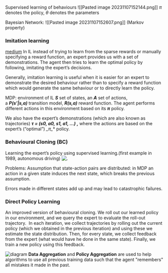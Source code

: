 Supervised learning of behaviours
![[Pasted image 20231107152144.png]]
$\pi$ denotes the policy, $\theta$ denotes the parameters

Bayesian Network: 
![[Pasted image 20231107152607.png]]
(Markov property)


### Imitation learning
[medium](https://smartlabai.medium.com/a-brief-overview-of-imitation-learning-8a8a75c44a9c)
In IL instead of trying to learn from the sparse rewards or manually specifying a reward function, an expert provides us with a set of demonstrations. The agent then tries to learn the optimal policy by following, imitating the expert’s decisions.

Generally, imitation learning is useful when it is easier for an expert to demonstrate the desired behaviour rather than to specify a reward function which would generate the same behaviour or to directly learn the policy.

MDP: environment of IL
**_S_** set of states, an **_A_** set of actions, a **_P(s’|s,a)_** transition model, **_R(s,a)_** reward function. The agent performs different actions in this environment based on its **_π_** policy. 

We also have the expert’s demonstrations (which are also known as trajectories) **_τ = (s0, a0, s1, a1, …)_ ,** where the actions are based on the expert’s (“optimal”) **_π*_** policy.

### Behavioural Cloning (BC)
Learning the expert’s policy using supervised learning.(first example in 1989, autonomous driving)
![.](https://miro.medium.com/v2/resize:fit:1100/format:webp/0*sjnBZahPnhPF-EaW.png)

Problems:
Assumption that state-action pairs are distributed: in MDP an action in a given state induces the next state, which breaks the previous assumption.

Errors made in different states add up and may lead to catastrophic failures.

### Direct Policy Learning
An improved version of behavioural cloning.
We roll out our learned policy in our environment, and we query the expert to evaluate the roll-out trajectory.  In each iteration, we collect trajectories by rolling out the current policy (which we obtained in the previous iteration) and using these we estimate the state distribution. Then, for every state, we collect feedback from the expert (what would have he done in the same state). Finally, we train a new policy using this feedback.

![diagram](https://miro.medium.com/v2/resize:fit:720/format:webp/0*yfAgeqJtgI8eGE-O.png)
**Data Aggregation** and **Policy Aggregation** are used to help algorithms to use all previous training data such that the agent "remembers" all mistakes it made in the past.